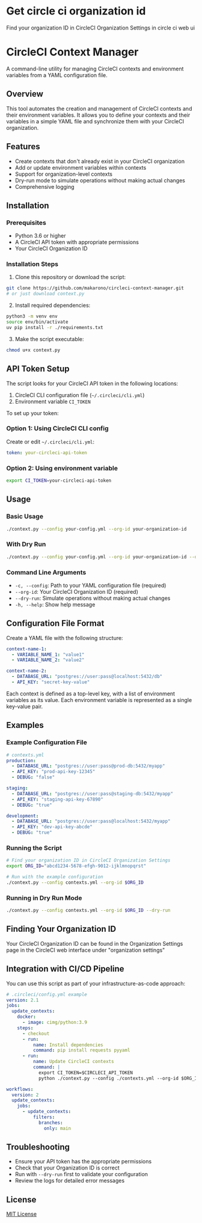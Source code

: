 # Get circle ci organization id
Find your organization ID in CircleCI Organization Settings in circle ci web ui

# CircleCI Context Manager

A command-line utility for managing CircleCI contexts and environment variables from a YAML configuration file.

## Overview

This tool automates the creation and management of CircleCI contexts and their environment variables. It allows you to define your contexts and their variables in a simple YAML file and synchronize them with your CircleCI organization.

## Features

- Create contexts that don't already exist in your CircleCI organization
- Add or update environment variables within contexts
- Support for organization-level contexts
- Dry-run mode to simulate operations without making actual changes
- Comprehensive logging

## Installation

### Prerequisites

- Python 3.6 or higher
- A CircleCI API token with appropriate permissions
- Your CircleCI Organization ID

### Installation Steps

1. Clone this repository or download the script:

```bash
git clone https://github.com/makarono/circleci-context-manager.git
# or just download context.py
```

2. Install required dependencies:

```bash
python3 -m venv env
source env/bin/activate
uv pip install -r ./requirements.txt
```

3. Make the script executable:

```bash
chmod u+x context.py
```

## API Token Setup

The script looks for your CircleCI API token in the following locations:

1. CircleCI CLI configuration file (`~/.circleci/cli.yml`)
2. Environment variable `CI_TOKEN`

To set up your token:

### Option 1: Using CircleCI CLI config

Create or edit `~/.circleci/cli.yml`:

```yaml
token: your-circleci-api-token
```

### Option 2: Using environment variable

```bash
export CI_TOKEN=your-circleci-api-token
```

## Usage

### Basic Usage

```bash
./context.py --config your-config.yml --org-id your-organization-id
```

### With Dry Run

```bash
./context.py --config your-config.yml --org-id your-organization-id --dry-run
```

### Command Line Arguments

- `-c, --config`: Path to your YAML configuration file (required)
- `--org-id`: Your CircleCI Organization ID (required)
- `--dry-run`: Simulate operations without making actual changes
- `-h, --help`: Show help message

## Configuration File Format

Create a YAML file with the following structure:

```yaml
context-name-1:
  - VARIABLE_NAME_1: "value1"
  - VARIABLE_NAME_2: "value2"

context-name-2:
  - DATABASE_URL: "postgres://user:pass@localhost:5432/db"
  - API_KEY: "secret-key-value"
```

Each context is defined as a top-level key, with a list of environment variables as its value. Each environment variable is represented as a single key-value pair.

## Examples

### Example Configuration File

```yaml
# contexts.yml
production:
  - DATABASE_URL: "postgres://user:pass@prod-db:5432/myapp"
  - API_KEY: "prod-api-key-12345"
  - DEBUG: "false"

staging:
  - DATABASE_URL: "postgres://user:pass@staging-db:5432/myapp"
  - API_KEY: "staging-api-key-67890"
  - DEBUG: "true"

development:
  - DATABASE_URL: "postgres://user:pass@localhost:5432/myapp"
  - API_KEY: "dev-api-key-abcde"
  - DEBUG: "true"
```

### Running the Script

```bash
# Find your organization ID in CircleCI Organization Settings
export ORG_ID="abcd1234-5678-efgh-9012-ijklmnopqrst"

# Run with the example configuration
./context.py --config contexts.yml --org-id $ORG_ID
```

### Running in Dry Run Mode

```bash
./context.py --config contexts.yml --org-id $ORG_ID --dry-run
```

## Finding Your Organization ID

Your CircleCI Organization ID can be found in the Organization Settings page in the CircleCI web interface  under "organization settings"

## Integration with CI/CD Pipeline

You can use this script as part of your infrastructure-as-code approach:

```yaml
# .circleci/config.yml example
version: 2.1
jobs:
  update_contexts:
    docker:
      - image: cimg/python:3.9
    steps:
      - checkout
      - run:
          name: Install dependencies
          command: pip install requests pyyaml
      - run:
          name: Update CircleCI contexts
          command: |
            export CI_TOKEN=$CIRCLECI_API_TOKEN
            python ./context.py --config ./contexts.yml --org-id $ORG_ID

workflows:
  version: 2
  update_contexts:
    jobs:
      - update_contexts:
          filters:
            branches:
              only: main
```

## Troubleshooting

- Ensure your API token has the appropriate permissions
- Check that your Organization ID is correct
- Run with `--dry-run` first to validate your configuration
- Review the logs for detailed error messages

## License

[MIT License](LICENSE)